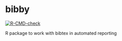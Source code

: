 # bibby

[![R-CMD-check](https://github.com/dark-peak-analytics/bibby/actions/workflows/R-CMD-check.yaml/badge.svg)](https://github.com/dark-peak-analytics/bibby/actions/workflows/R-CMD-check.yaml)


R package to work with bibtex in automated reporting
